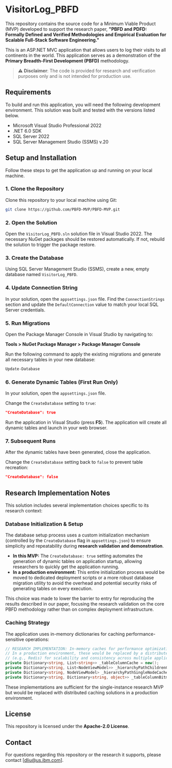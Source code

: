# VisitorLog_PBFD

This repository contains the source code for a Minimum Viable Product (MVP) developed to support the research paper, **"PBFD and PDFD: Formally Defined and Verified Methodologies and Empirical Evaluation for Scalable Full-Stack Software Engineering."**

This is an ASP.NET MVC application that allows users to log their visits to all continents in the world. This application serves as a demonstration of the **Primary Breadth-First Development (PBFD)** methodology.

> ⚠️ **Disclaimer**: The code is provided for research and verification purposes only and is not intended for production use.

## Requirements

To build and run this application, you will need the following development environment. This solution was built and tested with the versions listed below.

- Microsoft Visual Studio Professional 2022
- .NET 6.0 SDK
- SQL Server 2022
- SQL Server Management Studio (SSMS) v.20

## Setup and Installation

Follow these steps to get the application up and running on your local machine.

### 1. Clone the Repository
Clone this repository to your local machine using Git:
```bash
git clone https://github.com/PBFD-MVP/PBFD-MVP.git
```

### 2. Open the Solution
Open the `VisitorLog_PBFD.sln` solution file in Visual Studio 2022. The necessary NuGet packages should be restored automatically. If not, rebuild the solution to trigger the package restore.

### 3. Create the Database
Using SQL Server Management Studio (SSMS), create a new, empty database named `VisitorLog_PBFD`.

### 4. Update Connection String
In your solution, open the `appsettings.json` file. Find the `ConnectionStrings` section and update the `DefaultConnection` value to match your local SQL Server credentials.

### 5. Run Migrations
Open the Package Manager Console in Visual Studio by navigating to:

**Tools > NuGet Package Manager > Package Manager Console**

Run the following command to apply the existing migrations and generate all necessary tables in your new database:

```powershell
Update-Database
```

### 6. Generate Dynamic Tables (First Run Only)
In your solution, open the `appsettings.json` file.

Change the `CreateDatabase` setting to `true`:

```json
"CreateDatabase": true
```

Run the application in Visual Studio (press **F5**). The application will create all dynamic tables and launch in your web browser.

### 7. Subsequent Runs
After the dynamic tables have been generated, close the application.

Change the `CreateDatabase` setting back to `false` to prevent table recreation:

```json
"CreateDatabase": false
```

## Research Implementation Notes

This solution includes several implementation choices specific to its research context:

### Database Initialization & Setup
The database setup process uses a custom initialization mechanism (controlled by the `CreateDatabase` flag in `appsettings.json`) to ensure simplicity and repeatability during **research validation and demonstration**.

*   **In this MVP:** The `CreateDatabase: true` setting automates the generation of dynamic tables on application startup, allowing researchers to quickly get the application running.
*   **In a production environment:** This entire initialization process would be moved to dedicated deployment scripts or a more robust database migration utility to avoid the overhead and potential security risks of generating tables on every execution.

This choice was made to lower the barrier to entry for reproducing the results described in our paper, focusing the research validation on the core PBFD methodology rather than on complex deployment infrastructure.

### Caching Strategy
The application uses in-memory dictionaries for caching performance-sensitive operations:

```csharp
// RESEARCH IMPLEMENTATION: In-memory caches for performance optimization.
// In a production environment, these would be replaced by a distributed cache
// (e.g., Redis) for scalability and consistency across multiple application instances.
private Dictionary<string, List<string>> _tableColumnCache = new();
private Dictionary<string, List<NodeViewModel>> _hierarchyPathChildrenCache = new();
private Dictionary<string, NodeViewModel> _hierarchyPathSingleNodeCache = new();
private Dictionary<string, Dictionary<string, object>> _tableColumnBitmapCache = new();
```

These implementations are sufficient for the single-instance research MVP but would be replaced with distributed caching solutions in a production environment.

## License
This repository is licensed under the **Apache-2.0 License**.

## Contact
For questions regarding this repository or the research it supports, please contact [dliu@us.ibm.com].
